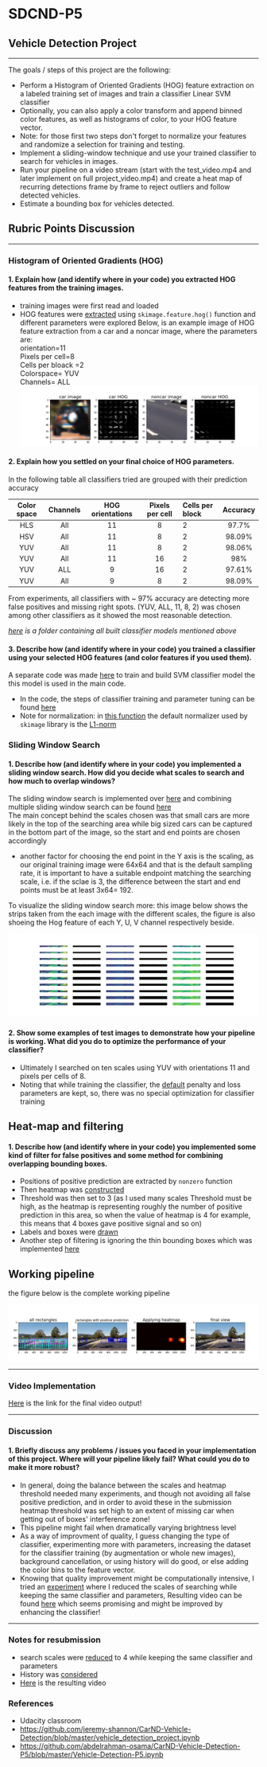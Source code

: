 # SDCND-P5
## **Vehicle Detection Project**
---
The goals / steps of this project are the following:

* Perform a Histogram of Oriented Gradients (HOG) feature extraction on a labeled training set of images and train a classifier Linear SVM classifier
* Optionally, you can also apply a color transform and append binned color features, as well as histograms of color, to your HOG feature vector. 
* Note: for those first two steps don't forget to normalize your features and randomize a selection for training and testing.
* Implement a sliding-window technique and use your trained classifier to search for vehicles in images.
* Run your pipeline on a video stream (start with the test_video.mp4 and later implement on full project_video.mp4) and create a heat map of recurring detections frame by frame to reject outliers and follow detected vehicles.
* Estimate a bounding box for vehicles detected.

[//]: # (Image References)
[image1]: ./figures_for_MD/HOG_visualize.jpg
[image2]: ./figures_for_MD/processing_pipeline.jpg
[image3]: ./figures_for_MD/Channels_patches_HOG.jpg


## Rubric Points Discussion  
---
### Histogram of Oriented Gradients (HOG)

#### 1. Explain how (and identify where in your code) you extracted HOG features from the training images.
* training images were first read and loaded 
* HOG features were [extracted](https://github.com/verena-yacoub/SDCND-P5/blob/master/classifier_making.py#L39-L90) using `skimage.feature.hog()` function and different parameters were explored 
Below, is an example image of HOG feature extraction from a car and a noncar image, where the parameters are:  
orientation=11  
Pixels per cell=8  
Cells per bloack =2   
Colorspace= YUV  
Channels= ALL  
![alt text][image1]



#### 2. Explain how you settled on your final choice of HOG parameters.

In the following table all classifiers tried are grouped with their prediction accuracy

|Color space| 	Channels | HOG orientations|	Pixels per cell|	Cells per block|	Accuracy|
|:----------:|:-----------:|:--------------:|:--------------:|:---------|:---------:|
|HLS|	All|	11	|8	|2|	97.7%|
|HSV|	All|	11|	8	|2	|98.09%|
|YUV|	All|	11|	8|	2|	98.06%|
|YUV|	All|	11|	16|	2|	98%|
|YUV|	ALL|	9	|16|	2|	97.61%|
|YUV|	All|	9	|8	|2|	98.09%|

From experiments, all classifiers with ~ 97% accuracy are detecting more false positives and missing right spots. (YUV, ALL, 11, 8, 2) was chosen among other classifiers as it showed the most reasonable detection.  

*[here](https://github.com/verena-yacoub/SDCND-P5/tree/master/classifiers-ToMb) is a folder containing all built classifier models mentioned above*

#### 3. Describe how (and identify where in your code) you trained a classifier using your selected HOG features (and color features if you used them).

A separate code was made [here](https://github.com/verena-yacoub/SDCND-P5/blob/master/classifier_making.py) to train and build SVM classifier model the this model is used in the main code. 
* In the code, the steps of classifier training and parameter tuning can be found [here](https://github.com/verena-yacoub/SDCND-P5/blob/master/classifier_making.py#L93-L142) 
* Note for normalization: in [this function](https://github.com/verena-yacoub/SDCND-P5/blob/master/classifier_making.py#L125) the default normalizer used by `skimage` library is the [L1-norm](http://scikit-image.org/docs/dev/api/skimage.feature.html#skimage.feature.hog)  


### Sliding Window Search

#### 1. Describe how (and identify where in your code) you implemented a sliding window search.  How did you decide what scales to search and how much to overlap windows?

The sliding window search is implemented over [here](https://github.com/verena-yacoub/SDCND-P5/blob/master/vehicle_detection.py#L94-L120) and combining multiple sliding window search can be found [here](https://github.com/verena-yacoub/SDCND-P5/blob/master/vehicle_detection.py#L173-L226)   
The main concept behind the scales chosen was that small cars are more likely in the top of the searching area while big sized cars can be captured in the bottom part of the image, so the start and end points are chosen accordingly 
  * another factor for choosing the end point in the Y axis is the scaling, as our original training image were 64x64 and that is the default sampling rate, it is important to have a suitable endpoint matching the searching scale, i.e. if the sclae is 3, the difference between the start and end points must be at least 3x64= 192.  
  
To visualize the sliding window search more: this image below shows the strips taken from the each image with the different scales, the figure is also shoeing the Hog feature of each  Y, U, V channel respectively beside. 

![alt text][image3]

#### 2. Show some examples of test images to demonstrate how your pipeline is working.  What did you do to optimize the performance of your classifier?

* Ultimately I searched on ten scales using YUV with orientations 11 and pixels per cells of 8. 
 * Noting that while training the classifier, the [default](http://scikit-learn.org/stable/modules/generated/sklearn.svm.LinearSVC.html) penalty and loss parameters are kept, so, there was no special optimization for classifier training 

## Heat-map and filtering  
#### 1. Describe how (and identify where in your code) you implemented some kind of filter for false positives and some method for combining overlapping bounding boxes.

* Positions of positive prediction are extracted by `nonzero` function  
* Then heatmap was [constructed](https://github.com/verena-yacoub/SDCND-P5/blob/master/vehicle_detection.py#L126-L140) 
* Threshold was then set to 3 (as I used many scales Threshold must be high, as the heatmap is representing roughly the number of positive prediction in this area, so when the value of heatmap is 4 for example, this means that 4 boxes gave positive signal and so on)
* Labels and boxes were [drawn](https://github.com/verena-yacoub/SDCND-P5/blob/master/vehicle_detection.py#L143-L158) 
* Another step of filtering is ignoring the thin bounding boxes which was implemented [here](https://github.com/verena-yacoub/SDCND-P5/blob/master/vehicle_detection.py#L154)


## Working pipeline  
the figure below is the complete working pipeline 

![alt text][image2]

---
### Video Implementation  
[Here](https://github.com/verena-yacoub/SDCND-P5/blob/master/project_output_video.mp4) is the link for the final video output!

---

### Discussion

#### 1. Briefly discuss any problems / issues you faced in your implementation of this project.  Where will your pipeline likely fail?  What could you do to make it more robust?

* In general, doing the balance between the scales and heatmap threshold needed many experiments, and though not avoiding all false positive prediction, and in order to avoid these in the submission heatmap threshold was set high to an extent of missing car when getting out of boxes' interference zone!  
* This pipeline might fail when dramatically varying brightness level
* As a way of improvment of quality, I guess changing the type of classifier, experimenting more with parameters, increasing the dataset for the classifier training (by augmentation or whole new images), background cancellation, or using history will do good, or else adding the color bins to the feature vector. 
* Knowing that quality improvement might be computationally intensive, I tried an [experiment](https://github.com/verena-yacoub/SDCND-P5/blob/master/experiment/experiment.py#L186-L214) where I reduced the scales of searching while keeping the same classifier and parameters, Resulting video can be found [here](https://github.com/verena-yacoub/SDCND-P5/blob/master/experiment/experiment_video_output.mp4) which seems promising and might be improved by enhancing the classifier!   
---
### Notes for resubmission  
* search scales were [reduced](https://github.com/verena-yacoub/SDCND-P5/blob/master/vehicle_detection_resubmission.py#L202-L220) to 4 while keeping the same classifier and parameters
* History was [considered](https://github.com/verena-yacoub/SDCND-P5/blob/master/vehicle_detection_resubmission.py#L177_L187)
* [Here](https://github.com/verena-yacoub/SDCND-P5/blob/master/project_output_video_resubmission.mp4) is the resulting video
### References  
* Udacity classroom 
* https://github.com/jeremy-shannon/CarND-Vehicle-Detection/blob/master/vehicle_detection_project.ipynb
* https://github.com/abdelrahman-osama/CarND-Vehicle-Detection-P5/blob/master/Vehicle-Detection-P5.ipynb

